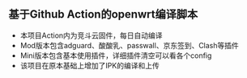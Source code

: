 ## 基于Github Action的openwrt编译脚本
- 本项目Action内为竞斗云固件，每日自动编译
- Mod版本包含adguard、酸酸乳、passwall、京东签到、Clash等插件
- Mini版本包含基本使用插件，详细插件清空可以看各个config
- 该项目在原本基础上增加了IPK的编译和上传
